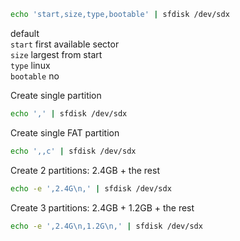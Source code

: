 ```sh
echo 'start,size,type,bootable' | sfdisk /dev/sdx
```
default  
`start` first available sector  
`size` largest from start  
`type` linux  
`bootable` no  

Create single partition
```sh
echo ',' | sfdisk /dev/sdx
```

Create single FAT partition
```sh
echo ',,c' | sfdisk /dev/sdx
```

Create 2 partitions: 2.4GB + the rest
```sh
echo -e ',2.4G\n,' | sfdisk /dev/sdx
```

Create 3 partitions: 2.4GB + 1.2GB + the rest
```sh
echo -e ',2.4G\n,1.2G\n,' | sfdisk /dev/sdx
```
